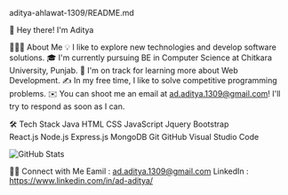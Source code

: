 aditya-ahlawat-1309/README.md

👋  Hey there! I'm Aditya

👨🏻‍💻  About Me
💡  I like to explore new technologies and develop software solutions.
🎓  I'm currently pursuing BE in Computer Science at Chitkara University, Punjab.
🌱  I'm on track for learning more about Web Development.
✍️  In my free time, I like to solve competitive programming problems.
✉️  You can shoot me an email at ad.aditya.1309@gmail.com! I'll try to respond as soon as I can.

🛠  Tech Stack
Java
HTML  CSS  JavaScript  Jquery  Bootstrap  
React.js  Node.js Express.js MongoDB
Git  GitHub  Visual Studio Code 


![GitHub Stats](https://github-readme-stats.vercel.app/api?username=aditya-ahlawat-1309&theme=radical)


🤝🏻  Connect with Me
Eamil : ad.aditya.1309@gmail.com
LinkedIn : https://www.linkedin.com/in/ad-aditya/
